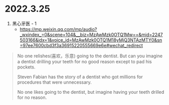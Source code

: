 # 2022.3.25

1. 黑心牙医 - 1
   - https://mp.weixin.qq.com/mp/audio?_wxindex_=0&scene=104&__biz=MzAwMzk0OTQ1Mw==&mid=2247503166&idx=1&voice_id=MzAwMzk0OTQ1M18yMjQ3NTAzMTY0&sn=97ee7600cbd3f3a36915220555669e6e#wechat_redirect


> No one relishes(喜欢，乐意) going to the dentist.  But can you imagine a dentist drilling your teeth for no good reason except to pad his pockets.
>
> Steven Fabian has the story of a dentist who got millions for procedures that were unnecessary.
>
> No one likes going to the dentist, but imagine having your teeth drilled for no reason.